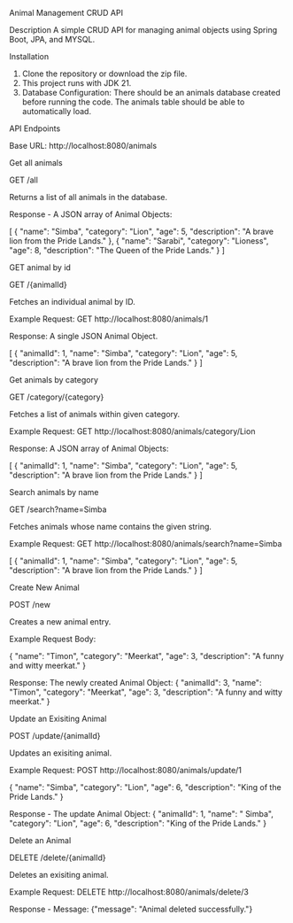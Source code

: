 Animal Management CRUD API 

Description
A simple CRUD API for managing animal objects using Spring Boot, JPA, and MYSQL.

Installation
1. Clone the repository or download the zip file.
2. This project runs with JDK 21.
3. Database Configuration: There should be an animals database created before running the code. The animals table should be able to automatically load.

API Endpoints

Base URL: http://localhost:8080/animals

Get all animals

GET /all

Returns a list of all animals in the database. 

Response - A JSON array of Animal Objects:

[
  {
    "name": "Simba",
    "category": "Lion",
    "age": 5,
    "description": "A brave lion from the Pride Lands."
  },
  {
    "name": "Sarabi",
    "category": "Lioness",
    "age": 8,
    "description": "The Queen of the Pride Lands."
  }
]


GET animal by id 

GET /{animalId}

Fetches an individual animal by ID.

Example Request: GET http://localhost:8080/animals/1

Response: A single JSON Animal Object. 

[
{
  "animalId": 1,
  "name": "Simba",
  "category": "Lion",
  "age": 5,
  "description": "A brave lion from the Pride Lands."
}
]

Get animals by category

GET /category/{category}

Fetches a list of animals within given category. 

Example Request: GET http://localhost:8080/animals/category/Lion

Response: A JSON array of Animal Objects: 

[
  {
    "animalId": 1,
    "name": "Simba",
    "category": "Lion",
    "age": 5,
    "description": "A brave lion from the Pride Lands."
  }
]  
  
Search animals by name 

GET /search?name=Simba

Fetches animals whose name contains the given string. 

Example Request: GET http://localhost:8080/animals/search?name=Simba

[
  {
    "animalId": 1,
    "name": "Simba",
    "category": "Lion",
    "age": 5,
    "description": "A brave lion from the Pride Lands."
  }
]

Create New Animal

POST /new

Creates a new animal entry. 

Example Request Body: 

{
  "name": "Timon",
  "category": "Meerkat",
  "age": 3,
  "description": "A funny and witty meerkat."
}

Response: The newly created Animal Object:
{
  "animalId": 3,
  "name": "Timon",
  "category": "Meerkat",
  "age": 3,
  "description": "A funny and witty meerkat."
}

Update an Exisiting Animal

POST /update/{animalId}

Updates an exisiting animal. 

Example Request: POST http://localhost:8080/animals/update/1

{
  "name": "Simba",
  "category": "Lion",
  "age": 6,
  "description": "King of the Pride Lands."
}

Response - The update Animal Object: 
{
  "animalId": 1,
  "name": " Simba",
  "category": "Lion",
  "age": 6,
  "description": "King of the Pride Lands."
}

Delete an Animal

DELETE /delete/{animalId}

Deletes an exisiting animal. 

Example Request: DELETE http://localhost:8080/animals/delete/3

Response - Message:  {"message": "Animal deleted successfully."} 
